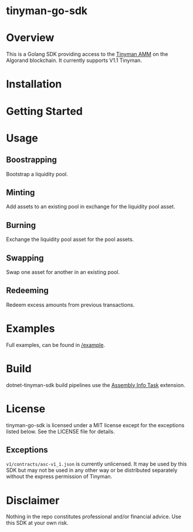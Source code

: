 # tinyman-go-sdk

# Overview
This is a Golang SDK providing access to the [Tinyman AMM](https://docs.tinyman.org/) on the Algorand blockchain. It currently supports V1.1 Tinyman.

# Installation

# Getting Started

# Usage

## Boostrapping
Bootstrap a liquidity pool.

## Minting
Add assets to an existing pool in exchange for the liquidity pool asset.

## Burning
Exchange the liquidity pool asset for the pool assets.

## Swapping
Swap one asset for another in an existing pool.

## Redeeming
Redeem excess amounts from previous transactions.

# Examples
Full examples, can be found in [/example](/example).

# Build
dotnet-tinyman-sdk build pipelines use the [Assembly Info Task](https://github.com/BMuuN/vsts-assemblyinfo-task) extension.

# License
tinyman-go-sdk is licensed under a MIT license except for the exceptions listed below. See the LICENSE file for details.

## Exceptions
`v1/contracts/asc-v1_1.json` is currently unlicensed. It may be used by this SDK but may not be used in any other way or be distributed separately without the express permission of Tinyman.

# Disclaimer
Nothing in the repo constitutes professional and/or financial advice. Use this SDK at your own risk.
